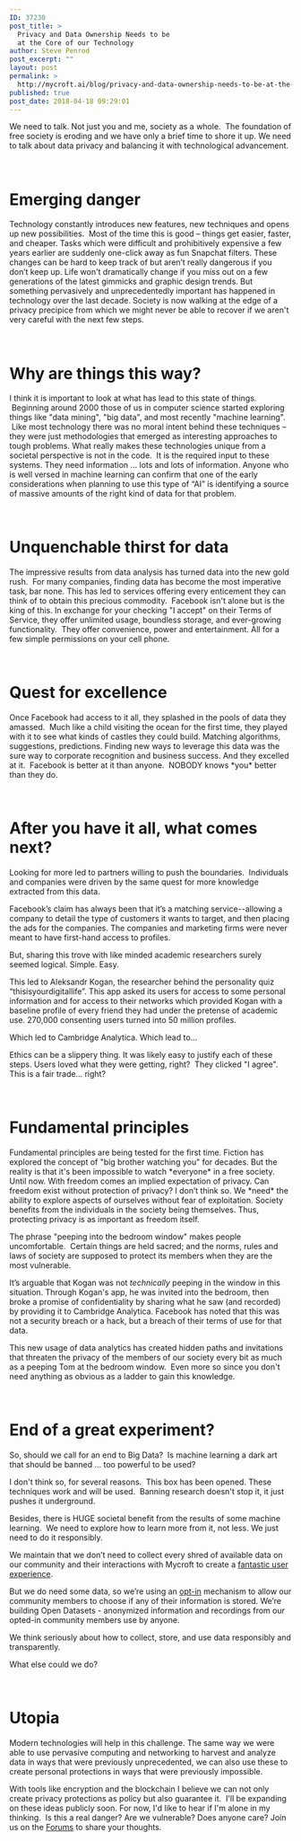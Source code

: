 ```yaml
---
ID: 37230
post_title: >
  Privacy and Data Ownership Needs to be
  at the Core of our Technology
author: Steve Penrod
post_excerpt: ""
layout: post
permalink: >
  http://mycroft.ai/blog/privacy-and-data-ownership-needs-to-be-at-the-core-of-our-technology/
published: true
post_date: 2018-04-18 09:29:01
---
```

<span style="font-weight: 400;">We need to talk. Not just you and me, society as a whole.  The foundation of free society is eroding and we have only a brief time to shore it up. </span>We need to talk about data privacy and balancing it with technological advancement.

&nbsp;
<h1>Emerging danger</h1>
<span style="font-weight: 400;">Technology constantly introduces new features, new techniques and opens up new possibilities.  Most of the time this is good – things get easier, faster, and cheaper. Tasks which were difficult and prohibitively expensive a few years earlier are suddenly one-click away as fun Snapchat filters.</span><span style="font-weight: 400;">
</span><span style="font-weight: 400;">
</span><span style="font-weight: 400;">These changes can be hard to keep track of but aren’t really dangerous if you don’t keep up. Life won't dramatically change if you miss out on a few generations of the latest gimmicks and graphic design trends.</span><span style="font-weight: 400;">
</span><span style="font-weight: 400;">
</span><span style="font-weight: 400;">But something pervasively and unprecedentedly important has happened in technology over the last decade. Society is now walking at the edge of a privacy precipice from which we might never be able to recover if we aren't very careful with the next few steps.</span>

&nbsp;
<h1>Why are things this way?</h1>
<span style="font-weight: 400;">I think it is important to look at what has lead to this state of things.  Beginning around 2000 those of us in computer science started exploring things like "data mining", "big data", and most recently "machine learning".  Like most technology there was no moral intent behind these techniques – they were just methodologies that emerged as interesting approaches to tough problems.</span><span style="font-weight: 400;">
</span><span style="font-weight: 400;">
</span><span style="font-weight: 400;">What really makes these technologies unique from a societal perspective is not in the code.  It is the required input to these systems. They need information … lots and lots of information.</span><span style="font-weight: 400;">
</span><span style="font-weight: 400;">
</span><span style="font-weight: 400;">Anyone who is well versed in machine learning can confirm that one of the early considerations when planning to use this type of “AI” is identifying a source of massive amounts of the right kind of data for that problem.</span>

&nbsp;
<h1>Unquenchable thirst for data</h1>
<span style="font-weight: 400;">The impressive results from data analysis has turned data into the new gold rush.  For many companies, finding data has become the most imperative task, bar none.</span><span style="font-weight: 400;">
</span><span style="font-weight: 400;">
</span><span style="font-weight: 400;">This has led to services offering every enticement they can think of to obtain this precious commodity.  Facebook isn't alone but is the king of this. In exchange for your checking "I accept" on their Terms of Service, they offer unlimited usage, boundless storage, and ever-growing functionality.  They offer convenience, power and entertainment. All for a few simple permissions on your cell phone.</span>

&nbsp;
<h1>Quest for excellence</h1>
<span style="font-weight: 400;">Once Facebook had access to it all, they splashed in the pools of data they amassed.  Much like a child visiting the ocean for the first time, they played with it to see what kinds of castles they could build. Matching algorithms, suggestions, predictions. Finding new ways to leverage this data was the sure way to corporate recognition and business success.</span><span style="font-weight: 400;">
</span><span style="font-weight: 400;">
</span><span style="font-weight: 400;">And they excelled at it.  Facebook is better at it than anyone.  NOBODY knows *you* better than they do.</span>

&nbsp;
<h1>After you have it all, what comes next?</h1>
<span style="font-weight: 400;">Looking for more led to partners willing to push the boundaries.  Individuals and companies were driven by the same quest for more knowledge extracted from this data.</span>

<span style="font-weight: 400;">Facebook’s claim has always been that it’s a matching service--allowing a company to detail the type of customers it wants to target, and then placing the ads for the companies. The companies and marketing firms were never meant to have first-hand access to profiles.</span>

<span style="font-weight: 400;">But, sharing this trove with like minded academic researchers surely seemed logical. Simple. Easy.</span>

<span style="font-weight: 400;">This led to Aleksandr Kogan, the researcher behind the personality quiz “thisisyourdigitallife”. This app asked its users for access to some personal information and for access to their networks which provided Kogan with a baseline profile of every friend they had under the pretense of academic use. 270,000 consenting users turned into 50 million profiles.</span>

<span style="font-weight: 400;">Which led to Cambridge Analytica. Which lead to...</span>

<span style="font-weight: 400;">Ethics can be a slippery thing. It was likely easy to justify each of these steps. Users loved what they were getting, right?  They clicked "I agree". This is a fair trade... right?</span>

&nbsp;
<h1>Fundamental principles</h1>
<span style="font-weight: 400;">Fundamental principles are being tested for the first time. Fiction has explored the concept of "big brother watching you" for decades. But the reality is that it's been impossible to watch *everyone* in a free society. Until now.</span><span style="font-weight: 400;">
</span><span style="font-weight: 400;">
</span><span style="font-weight: 400;">With freedom comes an implied expectation of privacy. Can freedom exist without protection of privacy? I don’t think so. We *need* the ability to explore aspects of ourselves without fear of exploitation. Society benefits from the individuals in the society being themselves. Thus, protecting privacy is as important as freedom itself.</span>

<span style="font-weight: 400;">The phrase "peeping into the bedroom window" makes people uncomfortable.  Certain things are held sacred; and the norms, rules and laws of society are supposed to protect its members when they are the most vulnerable.</span>

<span style="font-weight: 400;">It’s arguable that Kogan was not <em>technically</em> peeping in the window in this situation. Through Kogan's app, he was invited into the bedroom, then broke a promise of confidentiality by sharing what he saw (and recorded) by providing it to Cambridge Analytica. Facebook has noted that this was not a security breach or a hack, but a breach of their terms of use for that data.</span>

<span style="font-weight: 400;">This new usage of data analytics has created hidden paths and invitations that threaten the privacy of the members of our society every bit as much as a peeping Tom at the bedroom window.  Even more so since you don't need anything as obvious as a ladder to gain this knowledge.</span>

&nbsp;
<h1>End of a great experiment?</h1>
<span style="font-weight: 400;">So, should we call for an end to Big Data?  Is machine learning a dark art that should be banned ... too powerful to be used?</span>

<span style="font-weight: 400;">I don't think so, for several reasons.  This box has been opened. These techniques work and will be used.  Banning research doesn't stop it, it just pushes it underground.</span>

<span style="font-weight: 400;">Besides, there is HUGE societal benefit from the results of some machine learning.  We need to explore how to learn more from it, not less. We just need to do it responsibly.</span>

<span style="font-weight: 400;">We maintain that we don’t need to collect every shred of available data on our community and their interactions with Mycroft to create a </span><a href="https://mycroft.ai/blog/usability-vs-privacy-keeping-things-in-balance/" target="_blank" rel="noopener"><span style="font-weight: 400;">fantastic user experience</span></a><span style="font-weight: 400;">.</span>

<span style="font-weight: 400;">But we do need some data, so we’re using an </span><a href="https://mycroft.ai/blog/privacy-machine-learning-open-data-set-opt-feature/" target="_blank" rel="noopener"><span style="font-weight: 400;">opt-in</span></a><span style="font-weight: 400;"> mechanism to allow our community members to choose if any of their information is stored. We’re building Open Datasets - anonymized information and recordings from our opted-in community members use by anyone. </span>

<span style="font-weight: 400;">We think seriously about how to collect, store, and use data responsibly and transparently.</span>

<span style="font-weight: 400;">What else could we do?</span>

&nbsp;
<h1>Utopia</h1>
<span style="font-weight: 400;">Modern technologies will help in this challenge. The same way we were able to use pervasive computing and networking to harvest and analyze data in ways that were previously unprecedented, we can also use these to create personal protections in ways that were previously impossible.</span>

<span style="font-weight: 400;">With tools like encryption and the blockchain I believe we can not only create privacy protections as policy but also guarantee it.  I'll be expanding on these ideas publicly soon.</span><span style="font-weight: 400;">
</span><span style="font-weight: 400;">
</span><span style="font-weight: 400;">For now, I'd like to hear if I'm alone in my thinking.  Is this a real danger? Are we vulnerable? Does anyone care?</span><span style="font-weight: 400;">
</span><span style="font-weight: 400;">
</span><span style="font-weight: 400;">Join us on the <a href="https://community.mycroft.ai/t/privacy-and-data-ownership-needs-to-be-at-the-core-of-our-technology/3557">Forums</a> to share your thoughts.</span>